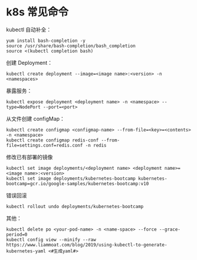 # k8s 常见命令

kubectl 自动补全：

```shell
yum install bash-completion -y
source /usr/share/bash-completion/bash_completion
source <(kubectl completion bash)
```

创建 Deployment：

```shell
kubectl create deployment --image=<image name>:<version> -n <namespaces>
```

暴露服务：

```shell
kubectl expose deployment <deployment name> -n <namespace> --type=NodePort --port=<port>
```

从文件创建 configMap：

```shell
kubectl create configmap <configmap-name> --from-file=<key>=<contents> -n <namespace>
kubectl create configmap redis-conf --from-file=settings.conf=redis.conf -n redis
```

修改已有部署的镜像

```shell
kubectl set image deployments/<deployment name> <deployment name>=<image name>:<version>
kubectl set image deployments/kubernetes-bootcamp kubernetes-bootcamp=gcr.io/google-samples/kubernetes-bootcamp:v10
```

错误回滚

```shell
kubectl rollout undo deployments/kubernetes-bootcamp
```

其他：

```shell
kubectl delete po <your-pod-name> -n <name-space> --force --grace-period=0
kubectl config view --minify --raw
https://www.liammoat.com/blog/2019/using-kubectl-to-generate-kubernetes-yaml <#生成yaml#>
```


